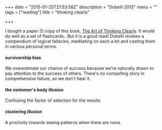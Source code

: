 +++
date = "2015-01-25T21:53:56Z"
description = "Dobelli 2013"
menu = ""
tags = ["reading"]
title = "thinking clearly"

+++

I bought a paper (!) copy of this book, [The Art of Thinking Clearly](https://www.goodreads.com/book/show/16248196-the-art-of-thinking-clearly).
It would do well as a set of flashcards..
But it is a good read!
Dobelli reviews a compendium of logical fallacies,
meditating on each a bit and casting them in various personal terms.

#### survivorship bias
We overestimate our chance of success because
we're naturally drawn to pay attention to the success of others.
There's no compelling story in comprehensive failure, so we don't hear it.

#### the swimmer's body illusion
Confusing the factor of selection for the results.

#### clustering illusion
A proclivity towards seeing patterns when there are none.
